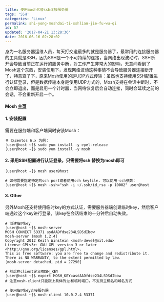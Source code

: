 ```yaml
---
title: 使用mosh代替ssh连接服务器
tags: 'SSH'
categories: 'Linux'
permalink: shi-yong-moshdai-ti-sshlian-jie-fu-wu-qi
id: 57
updated: '2017-04-21 13:28:36'
date: 2016-06-16 02:28:02
---
```


身为一名服务器运维人员，每天打交道最多的就是服务器了，最常用的连接服务器的工具就是SSH，因为SSH是一个不可持续的连接，当网络出现波动时，SSH断开会导致当前正在运行的服务中断，对工作产生非常大的影响，无意间看到了Mosh这个东西，安装使用下，发现网络波动这种事情不会导致服务器连接断开了，特意查了下，原来Mosh使用的是UDP方式传输：虽然也支持使用SSH配置进行认证登录，但是数据传输本身是使用UDP方式的，Mosh支持在会话中断时，不会立即退出，而是启用一个计时器，当网络恢复后会自动连接，同时会延续之前的会话，不会重新开启一个。

#### Mosh [主页](https://mosh.mit.edu/#getting)


#### 1. 安装配置
需要在服务端和客户端同时安装Mosh：
```
＃ 以centos 6.x 为例：
[user@host ~]$ sudo yum install -y epel-release
[user@host ~]$ sudo yum install -y mosh
```

#### 2. 采用SSH配置进行认证登录，只需要将ssh 替换为mosh即可
```
[user@host ~]$ mosh user@host

# 如何需要指定特定的ssh port或者使用ssh keyfile. 可以使用-ssh参数：
[user@host ~]$ mosh -ssh="ssh -i ~/.ssh/id_rsa -p 10002" user@host
```

#### 3. Other
另外Mosh还支持使用临时key的方式认证，需要服务器端创建临时key，然后客户端通过这个key进行登录，该key在会话结束的十分钟后自动失效。

```
# 创建临时key
[user@host ~]$ mosh-server
MOSH CONNECT 53371 asdAADfdse234LSDSdIbow
mosh-server (mosh 1.2.4)
Copyright 2012 Keith Winstein <mosh-devel@mit.edu>
License GPLv3+: GNU GPL version 3 or later <http://gnu.org/licenses/gpl.html>.
This is free software: you are free to change and redistribute it.
There is NO WARRANTY, to the extent permitted by law.
[mosh-server detached, pid = 27290]

# 然后在client定义MOSH_KEY
[user@host ~]$ export MOSH_KEY=asdAADfdse234LSDSdIbow
# 注意mosh-client只能跟上具体的ip和临时端口，不支持主机名和域名方式

# 使用临时key连接服务器
[user@host ~]$ mosh-client 10.0.2.4 53371
```
